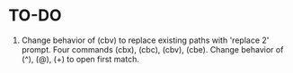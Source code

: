 TO-DO
=====

1.  Change behavior of (cbv) to replace existing paths with 'replace 2' prompt.
    Four commands (cbx), (cbc), (cbv), (cbe).
    Change behavior of (^), (@), (+) to open first match.
